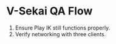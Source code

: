 # V-Sekai QA Flow

1. Ensure Play IK still functions properly.
2. Verify networking with three clients.